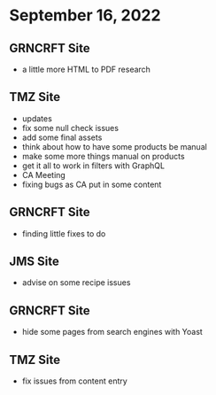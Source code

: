 # September 16, 2022

## GRNCRFT Site
- a little more HTML to PDF research

## TMZ Site
- updates
- fix some null check issues
- add some final assets
- think about how to have some products be manual
- make some more things manual on products
- get it all to work in filters with GraphQL
- CA Meeting
- fixing bugs as CA put in some content

## GRNCRFT Site
- finding little fixes to do

## JMS Site
- advise on some recipe issues

## GRNCRFT Site
- hide some pages from search engines with Yoast

## TMZ Site
- fix issues from content entry
